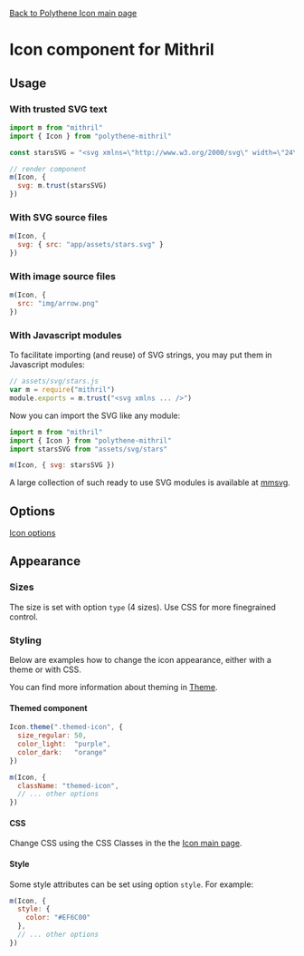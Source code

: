 [Back to Polythene Icon main page](Icon.md)

# Icon component for Mithril



## Usage

### With trusted SVG text

~~~javascript
import m from "mithril"
import { Icon } from "polythene-mithril"

const starsSVG = "<svg xmlns=\"http://www.w3.org/2000/svg\" width=\"24\" height=\"24\" viewBox=\"0 0 24 24\"><path d=\"M11.99 2C6.47 2 2 6.48 2 12s4.47 10 9.99 10C17.52 22 22 17.52 22 12S17.52 2 11.99 2zm4.24 16L12 15.45 7.77 18l1.12-4.81-3.73-3.23 4.92-.42L12 5l1.92 4.53 4.92.42-3.73 3.23L16.23 18z\"/></svg>"

// render component
m(Icon, {
  svg: m.trust(starsSVG)
})
~~~

### With SVG source files

~~~javascript
m(Icon, {
  svg: { src: "app/assets/stars.svg" }
})
~~~

### With image source files

~~~javascript
m(Icon, {
  src: "img/arrow.png"
})
~~~

### With Javascript modules

To facilitate importing (and reuse) of SVG strings, you may put them in Javascript modules:

~~~javascript
// assets/svg/stars.js
var m = require("mithril")
module.exports = m.trust("<svg xmlns ... />")
~~~

Now you can import the SVG like any module:

~~~javascript
import m from "mithril"
import { Icon } from "polythene-mithril"
import starsSVG from "assets/svg/stars"

m(Icon, { svg: starsSVG })
~~~

A large collection of such ready to use SVG modules is available at [mmsvg](https://github.com/ArthurClemens/mmsvg).



## Options

[Icon options](Icon.md)



## Appearance

### Sizes

The size is set with option `type` (4 sizes). Use CSS for more finegrained control.


### Styling

Below are examples how to change the icon appearance, either with a theme or with CSS.

You can find more information about theming in [Theme](Theme.md).

#### Themed component

~~~javascript
Icon.theme(".themed-icon", {
  size_regular: 50,
  color_light:  "purple",
  color_dark:   "orange"
})

m(Icon, {
  className: "themed-icon",
  // ... other options
})
~~~

#### CSS

Change CSS using the CSS Classes in the the [Icon main page](Icon.md).

#### Style

Some style attributes can be set using option `style`. For example:

~~~javascript
m(Icon, {
  style: {
    color: "#EF6C00"
  },
  // ... other options
})
~~~
